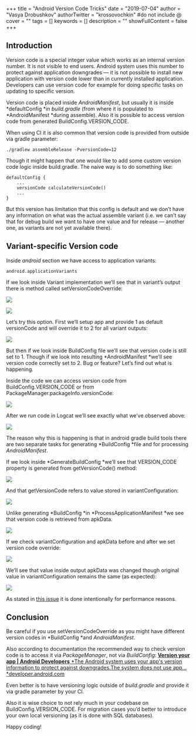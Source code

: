 +++
title = "Android Version Code Tricks"
date = "2019-07-04"
author = "Vasya Drobushkov"
authorTwitter = "krossovochkin" #do not include @
cover = ""
tags = []
keywords = []
description = ""
showFullContent = false
+++

## Introduction

Version code is a special integer value which works as an internal version number. It is not visible to end users. Android system uses this number to protect against application downgrades — it is not possible to install new application with version code lower than in currently installed application.
Developers can use version code for example for doing specific tasks on updating to specific version.

Version code is placed inside *AndroidManifest*, but usually it is inside *defaultConfig *in *build.gradle* (from where it is populated to *AndroidManifest *during assemble).
Also it is possible to access version code from generated BuildConfig.VERSION_CODE.

When using CI it is also common that version code is provided from outside via gradle parameter:

    ./gradlew assembleRelease -PversionCode=12

Though it might happen that one would like to add some custom version code logic inside build.gradle. The naive way is to do something like:

    defaultConfig {
        ...
        versionCode calculateVersionCode()
        ...
    }

But this version has limitation that this config is default and we don’t have any information on what was the actual assemble variant (i.e. we can’t say that for debug build we want to have one value and for release — another one, as variants are not yet available there).

## Variant-specific Version code

Inside *android* section we have access to application variants:

    android.applicationVariants

If we look inside Variant implementation we’ll see that in variant’s output there is method called setVersionCodeOverride:

![](../../img/1_jYFt6AKQEEfLts8x_xWPkg.png)

![](../../img/1_r5siIglz84s-CAKkpbhACQ.png)

Let’s try this option. First we’ll setup app and provide 1 as default versionCode and will override it to 2 for all variant outputs:

![](../../img/1_Zb2rYB9NwkYlWv7WzdOnXQ.png)

But then if we look inside BuildConfig file we’ll see that version code is still set to 1. Though if we look into resulting *AndroidManifest *we’ll see version code correctly set to 2.
Bug or feature? Let’s find out what is happening.

Inside the code we can access version code from BuildConfig.VERSION_CODE or from PackageManager.packageInfo.versionCode:

![](../../img/1_QYPXdSM6hRmsqkYU2qUkFA.png)

After we run code in Logcat we’ll see exactly what we’ve observed above:

![](../../img/1_NJ-Afc0ZQb3c0liYW9C2yw.png)

The reason why this is happening is that in android gradle build tools there are two separate tasks for generating *BuildConfig *file and for processing *AndroidManifest*.

If we look inside *GenerateBuildConfig *we’ll see that VERSION_CODE property is generated from getVersionCode() method:

![](../../img/1__54jAHC-MPi33AJpJmiN8Q.png)

And that getVersionCode refers to value stored in variantConfiguration:

![](../../img/1_DCW18oMaKmJjxVCtO6DGVw.png)

Unlike generating *BuildConfig *in *ProcessApplicationManifest *we see that version code is retrieved from apkData.

![](../../img/1_grekhtsztmKZXz7ZCV8Wkg.png)

If we check variantConfiguration and apkData before and after we set version code override:

![](../../img/1_VNfzqZdwX79yUuIVSX8BbQ.png)

We’ll see that value inside output apkData was changed though original value in variantConfiguration remains the same (as expected):

![](../../img/1_p7lijVOWWIbu_3r4WLdj5w.png)

As stated in [this issue](https://issuetracker.google.com/issues/37008496) it is done intentionally for performance reasons.

## Conclusion

Be careful if you use setVersionCodeOverride as you might have different version codes in *BuildConfig *and *AndroidManifest*.

Also according to documentation the recommended way to check version code is to access it via *PackageManager*, not via *BuildConfig*:
[**Version your app | Android Developers**
*The Android system uses your app's version information to protect against downgrades.The system does not use app…*developer.android.com](https://developer.android.com/studio/publish/versioning)

Even better is to have versioning logic outside of *build.gradle* and provide it via gradle parameter by your CI.

Also it is wise choice to not rely much in your codebase on BuildConfig.VERSION_CODE. For migration cases you’d better to introduce your own local versioning (as it is done with SQL databases).

Happy coding!

